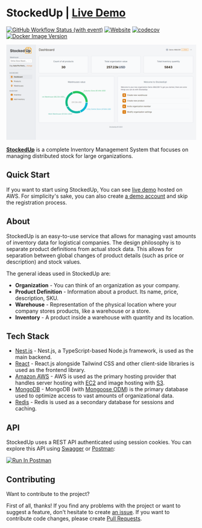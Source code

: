 # StockedUp | [Live Demo](https://stockedup.dokurno.dev)

[![GitHub Workflow Status (with event)](https://img.shields.io/github/actions/workflow/status/MrBartusek/stocked-up/ci.yaml)](https://github.com/MrBartusek/stocked-up/actions) [![Website](https://img.shields.io/website?url=https%3A%2F%2Fstockedup.dokurno.dev&link=https%3A%2F%2Fstockedup.dokurno.dev)](https://stockedup.dokurno.dev)
[![codecov](https://codecov.io/gh/MrBartusek/stocked-up/graph/badge.svg?token=pQC25vzuqW)](https://codecov.io/gh/MrBartusek/stocked-up) [![Docker Image Version](https://img.shields.io/docker/v/mrbartusek/stocked-up/latest?label=docker%20version&link=https%3A%2F%2Fhub.docker.com%2Frepository%2Fdocker%2Fmrbartusek%2Fstocked-up)](https://hub.docker.com/repository/docker/mrbartusek/stocked-up/general)

[![cover](https://raw.githubusercontent.com/MrBartusek/stocked-up/master/apps/client/src/assets/hero_image.png)](https://stockedup.dokurno.dev)

[**StockedUp**](https://stockedup.dokurno.dev) is a complete Inventory Management System
that focuses on managing distributed stock for large organizations.

## Quick Start
If you want to start using StockedUp, You can see [live demo](https://stockedup.dokurno.dev) hosted on AWS.
For simplicity's sake, you can also create
[a demo account](https://stockedup.dokurno.dev/register/demo) and skip the registration process.

## About

StockedUp is an easy-to-use service that allows for managing vast amounts of inventory data
for logistical companies. The design philosophy is to separate product definitions from
actual stock data. This allows for separation between global changes of product details
(such as price or description) and stock values.

The general ideas used in StockedUp are:

- **Organization** - You can think of an organization as your company.
- **Product Definition** - Information about a product. Its name, price, description, SKU.
- **Warehouse** - Representation of the physical location where your company stores products, like a warehouse or a store.
- **Inventory** - A product inside a warehouse with quantity and its location.

## Tech Stack

- [Nest.js](https://nestjs.com) - Nest.js, a TypeScript-based Node.js framework, is used as the main backend.
- [React](https://react.dev) - React.js alongside Tailwind CSS and other client-side libraries is used as the frontend library.
- [Amazon AWS](https://aws.amazon.com) - AWS is used as the primary hosting provider that handles server hosting with [EC2](https://aws.amazon.com/ec2/) and image hosting with [S3](https://aws.amazon.com/s3/).
- [MongoDB](https://www.mongodb.com) - MongoDB (with [Mongoose ODM](https://mongoosejs.com)) is the primary database used to optimize access to vast amounts of organizational data.
- [Redis](https://redis.io) - Redis is used as a secondary database for sessions and caching.

## API

StockedUp uses a REST API authenticated using session cookies. You can explore this API
using [Swagger](https://stockedup.dokurno.dev/api) or [Postman](https://app.getpostman.com):

[<img src="https://run.pstmn.io/button.svg" alt="Run In Postman" style="width: 128px; height: 32px;">](https://app.getpostman.com/run-collection/7055992-d02d47d4-a08a-4d91-99c0-1cbe6f5b2ab7?action=collection%2Ffork&source=rip_markdown&collection-url=entityId%3D7055992-d02d47d4-a08a-4d91-99c0-1cbe6f5b2ab7%26entityType%3Dcollection%26workspaceId%3D264913a4-bcdd-4e43-847c-1e8cbca3334b)

## Contributing

Want to contribute to the project?

First of all, thanks! If you find any problems with the project or want to suggest a feature,
don't hesitate to create [an issue](https://github.com/MrBartusek/stocked-up/issues). If you want
to contribute code changes, please create [Pull Requests](https://github.com/MrBartusek/stocked-up/pulls).
